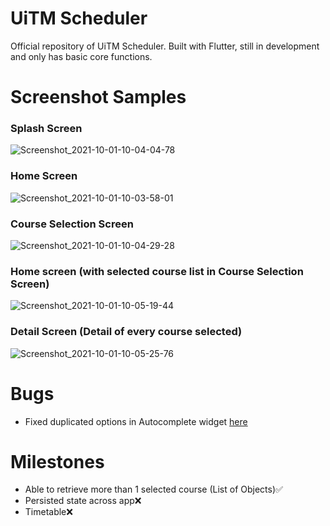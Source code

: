 # UiTM Scheduler

Official repository of UiTM Scheduler. Built with Flutter, still in development and only has basic core functions.

# Screenshot Samples

### Splash Screen
![Screenshot_2021-10-01-10-04-04-78](https://user-images.githubusercontent.com/60167498/135764991-4a60a09a-0a7e-45dd-80a6-1714b7d85646.jpg)

### Home Screen
![Screenshot_2021-10-01-10-03-58-01](https://user-images.githubusercontent.com/60167498/135765145-511a2481-f5f8-4910-88f1-6deba4fbb8f7.jpg)

### Course Selection Screen
![Screenshot_2021-10-01-10-04-29-28](https://user-images.githubusercontent.com/60167498/135765149-d3bbeee4-76ef-4ee7-87e8-7ceb9835c032.jpg)

### Home screen (with selected course list in Course Selection Screen)
![Screenshot_2021-10-01-10-05-19-44](https://user-images.githubusercontent.com/60167498/135765170-dd55ea9a-8c4c-4403-ba33-57eb87c63a25.jpg)

### Detail Screen (Detail of every course selected)
![Screenshot_2021-10-01-10-05-25-76](https://user-images.githubusercontent.com/60167498/135765171-8d8e6391-8c50-4eee-82e6-2f6accac753b.jpg)

# Bugs
 - Fixed duplicated options in Autocomplete widget [here](https://github.com/ajeeq/uitmscheduler/commit/84797b8b633e54313b1b692898785f93bb04b09e)

# Milestones
 - Able to retrieve more than 1 selected course (List of Objects)✅
 - Persisted state across app❌
 - Timetable❌

